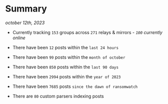 
# Summary
_october 12th, 2023_

- Currently tracking `153` groups across `271` relays & mirrors - _`100` currently online_

- There have been `12` posts within the `last 24 hours`

- There have been `99` posts within the `month of october`

- There have been `850` posts within the `last 90 days`

- There have been `2994` posts within the `year of 2023`

- There have been `7685` posts `since the dawn of ransomwatch`

- There are `80` custom parsers indexing posts

